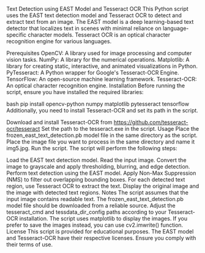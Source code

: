 Text Detection using EAST Model and Tesseract OCR
This Python script uses the EAST text detection model and Tesseract OCR to detect and extract text from an image. The EAST model is a deep learning-based text detector that localizes text in scenes with minimal reliance on language-specific character models. Tesseract OCR is an optical character recognition engine for various languages.

Prerequisites
OpenCV: A library used for image processing and computer vision tasks.
NumPy: A library for the numerical operations.
Matplotlib: A library for creating static, interactive, and animated visualizations in Python.
PyTesseract: A Python wrapper for Google's Tesseract-OCR Engine.
TensorFlow: An open-source machine learning framework.
Tesseract-OCR: An optical character recognition engine.
Installation
Before running the script, ensure you have installed the required libraries:

bash
pip install opencv-python numpy matplotlib pytesseract tensorflow
Additionally, you need to install Tesseract-OCR and set its path in the script.

Download and install Tesseract-OCR from https://github.com/tesseract-ocr/tesseract
Set the path to the tesseract.exe in the script.
Usage
Place the frozen_east_text_detection.pb model file in the same directory as the script.
Place the image file you want to process in the same directory and name it img5.jpg.
Run the script.
The script will perform the following steps:

Load the EAST text detection model.
Read the input image.
Convert the image to grayscale and apply thresholding, blurring, and edge detection.
Perform text detection using the EAST model.
Apply Non-Max Suppression (NMS) to filter out overlapping bounding boxes.
For each detected text region, use Tesseract OCR to extract the text.
Display the original image and the image with detected text regions.
Notes
The script assumes that the input image contains readable text.
The frozen_east_text_detection.pb model file should be downloaded from a reliable source.
Adjust the tesseract_cmd and tessdata_dir_config paths according to your Tesseract-OCR installation.
The script uses matplotlib to display the images. If you prefer to save the images instead, you can use cv2.imwrite() function.
License
This script is provided for educational purposes. The EAST model and Tesseract-OCR have their respective licenses. Ensure you comply with their terms of use.
